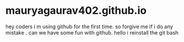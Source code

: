 # mauryagaurav402.github.io
hey coders i m using github for the first time. so forgive me if i do any mistake .
can  we have some fun with github.
hello i reinstall the git bash
